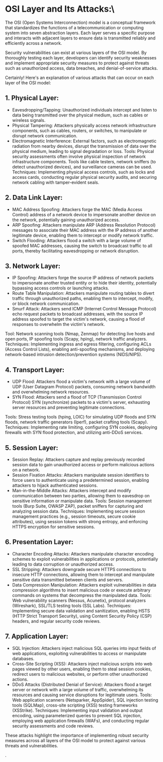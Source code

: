 # OSI Layer and Its Attacks:\

The OSI (Open Systems Interconnection) model is a conceptual framework that standardizes the functions of a telecommunication or computing system into seven abstraction layers. Each layer serves a specific purpose and interacts with adjacent layers to ensure data is transmitted reliably and efficiently across a network. 

Security vulnerabilities can exist at various layers of the OSI model. By thoroughly testing each layer, developers can identify security weaknesses and implement appropriate security measures to protect against threats such as unauthorized access, data breaches, and denial-of-service attacks.

 
Certainly! Here's an explanation of various attacks that can occur on each layer of the OSI model:

## 1. Physical Layer:
   - Eavesdropping/Tapping: Unauthorized individuals intercept and listen to data being transmitted over the physical medium, such as cables or wireless signals.
   - Physical Tampering: Attackers physically access network infrastructure components, such as cables, routers, or switches, to manipulate or disrupt network communication.
   - Electromagnetic Interference: External factors, such as electromagnetic radiation from nearby devices, disrupt the transmission of data over the physical medium, leading to signal degradation or loss.
Tools: Physical security assessments often involve physical inspection of network infrastructure components. Tools like cable testers, network sniffers (to detect unauthorized devices), and surveillance cameras can be used.
Techniques: Implementing physical access controls, such as locks and access cards, conducting regular physical security audits, and securing network cabling with tamper-evident seals.


## 2. Data Link Layer:
   - MAC Address Spoofing: Attackers forge the MAC (Media Access Control) address of a network device to impersonate another device on the network, potentially gaining unauthorized access.
   - ARP Spoofing: Attackers manipulate ARP (Address Resolution Protocol) messages to associate their MAC address with the IP address of another legitimate device, enabling them to intercept or modify network traffic.
   - Switch Flooding: Attackers flood a switch with a large volume of spoofed MAC addresses, causing the switch to broadcast traffic to all ports, thereby facilitating eavesdropping or network disruption.

## 3. Network Layer:
   - IP Spoofing: Attackers forge the source IP address of network packets to impersonate another trusted entity or to hide their identity, potentially bypassing access controls or launching attacks.
   - Route Table Manipulation: Attackers manipulate routing tables to divert traffic through unauthorized paths, enabling them to intercept, modify, or block network communication.
   - Smurf Attack: Attackers send ICMP (Internet Control Message Protocol) echo request packets to broadcast addresses, with the source IP address spoofed to target the victim's network, causing a flood of responses to overwhelm the victim's network.

 Tool: Network scanning tools (Nmap, Zenmap) for detecting live hosts and open ports, IP spoofing tools (Scapy, hping), network traffic analyzers.
 Techniques: Implementing ingress and egress filtering, configuring ACLs (Access Control Lists), enabling anti-spoofing mechanisms, and deploying network-based intrusion detection/prevention systems (NIDS/NIPS).


## 4. Transport Layer:
   - UDP Flood: Attackers flood a victim's network with a large volume of UDP (User Datagram Protocol) packets, consuming network bandwidth and overwhelming network resources.
   - SYN Flood: Attackers send a flood of TCP (Transmission Control Protocol) SYN (synchronize) packets to a victim's server, exhausting server resources and preventing legitimate connections.

Tools: Stress testing tools (hping, LOIC) for simulating UDP floods and SYN floods, network traffic generators (Iperf), packet crafting tools (Scapy).
Techniques: Implementing rate limiting, configuring SYN cookies, deploying firewalls with SYN flood protection, and utilizing anti-DDoS services.


## 5. Session Layer:
   - Session Replay: Attackers capture and replay previously recorded session data to gain unauthorized access or perform malicious actions on a network.
   - Session Fixation Attacks: Attackers manipulate session identifiers to force users to authenticate using a predetermined session, enabling attackers to hijack authenticated sessions.
   - Man-in-the-Middle Attacks: Attackers intercept and modify communication between two parties, allowing them to eavesdrop on sensitive information or manipulate data.
Tools: Session management tools (Burp Suite, OWASP ZAP), packet sniffers for capturing and analyzing session data.
Techniques: Implementing secure session management practices (e.g., session timeouts, secure cookie attributes), using session tokens with strong entropy, and enforcing HTTPS encryption for sensitive sessions.


## 6. Presentation Layer:
   - Character Encoding Attacks: Attackers manipulate character encoding schemes to exploit vulnerabilities in applications or protocols, potentially leading to data corruption or unauthorized access.
   - SSL Stripping: Attackers downgrade secure HTTPS connections to insecure HTTP connections, allowing them to intercept and manipulate sensitive data transmitted between clients and servers.
   - Data Compression Manipulation: Attackers exploit vulnerabilities in data compression algorithms to insert malicious code or execute arbitrary commands on systems that decompress the manipulated data.
Tools: Web vulnerability scanners (Nessus, Acunetix), protocol analyzers (Wireshark), SSL/TLS testing tools (SSL Labs).
Techniques: Implementing secure data validation and sanitization, enabling HSTS (HTTP Strict Transport Security), using Content Security Policy (CSP) headers, and regular security code reviews.


## 7. Application Layer:
   - SQL Injection: Attackers inject malicious SQL queries into input fields of web applications, exploiting vulnerabilities to access or manipulate databases.
   - Cross-Site Scripting (XSS): Attackers inject malicious scripts into web pages viewed by other users, enabling them to steal session cookies, redirect users to malicious websites, or perform other unauthorized actions.
   - DDoS Attacks (Distributed Denial of Service): Attackers flood a target server or network with a large volume of traffic, overwhelming its resources and causing service disruptions for legitimate users.
 Tools: Web application scanners (Netsparker, AppSpider), SQL injection testing tools (SQLMap), cross-site scripting (XSS) testing frameworks (XSStrike).
 Techniques: Implementing input validation and output encoding, using parameterized queries to prevent SQL injection, employing web application firewalls (WAFs), and conducting regular security assessments and code reviews.

These attacks highlight the importance of implementing robust security measures across all layers of the OSI model to protect against various threats and vulnerabilities.


.
